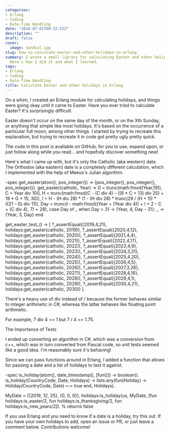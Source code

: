 ```yaml
---
categories:
- Erlang
- Coding
- Date-Time Handling
date: "2018-07-01T00:32:52Z"
description: ""
draft: false
cover:
  image: sundial.jpg
slug: how-to-calculate-easter-and-other-holidays-in-erlang
summary: I wrote a small library for calculating Easter and other holidays in Erlang.
  Here's how I did it and what I learned.
tags:
- Erlang
- Coding
- Date-Time Handling
title: Calculate Easter and other holidays in Erlang
---
```



On a whim, I created an Erlang module for calculating holidays, and things were going okay until it came to Easter. Have you ever tried to calculate Easter? It's surprisingly difficult.

Easter doesn't occur on the same day of the month, or on the Xth Sunday, or anything that simple like most holidays. It's based on the occurrence of a particular full moon, among other things. I started by trying to recreate this explanation, but trying to recreate it in code got pretty ugly pretty quick.



The code in this post is available on GitHub, for you to use, expand upon, or just follow along while you read... and hopefully discover something new!



Here's what I came up with, but it's only the Catholic (aka western) date. The Orthodox (aka eastern) date is a completely different calculation, which I implemented with the help of Meeus's Julian algorithm.

-spec get_easter(atom(), pos_integer()) -> {pos_integer(), pos_integer(), pos_integer()}.
get_easter(catholic, Year) ->
    G = trunc(math:fmod(Year,19)),
    C = Year div 100,
    H = trunc(math:fmod(C - (C div 4) - ((8 * C + 13) div 25) + 19 * G + 15, 30)),
    I = H - (H div 28) * (1 - (H div 28) * trunc(29 / (H + 1)) * ((21 - G) div 11)),
    Day = trunc(I - math:fmod((Year + (Year div 4)) + I + 2 - C + (C div 4), 7) + 28),
    case Day of
        _ when Day > 31 ->
            {Year, 4, Day - 31};
        _ ->
            {Year, 3, Day}
    end

get_easter_test_() ->
    [
        ?_assertEqual({2019,4,21}, holidays:get_easter(catholic, 2019)),
        ?_assertEqual({2020,4,12}, holidays:get_easter(catholic, 2020)),
        ?_assertEqual({2021,4,4}, holidays:get_easter(catholic, 2021)),
        ?_assertEqual({2022,4,17}, holidays:get_easter(catholic, 2022)),
        ?_assertEqual({2023,4,9}, holidays:get_easter(catholic, 2023)),
        ?_assertEqual({2024,3,31}, holidays:get_easter(catholic, 2024)),
        ?_assertEqual({2025,4,20}, holidays:get_easter(catholic, 2025)),
        ?_assertEqual({2026,4,5}, holidays:get_easter(catholic, 2026)),
        ?_assertEqual({2027,3,28}, holidays:get_easter(catholic, 2027)),
        ?_assertEqual({2028,4,16}, holidays:get_easter(catholic, 2028)),
        ?_assertEqual({2029,4,1}, holidays:get_easter(catholic, 2029)),
        ?_assertEqual({2030,4,21}, holidays:get_easter(catholic, 2030))
    ].


There's a heavy use of div instead of / because the former behaves similar to integer arithmetic in C#, whereas the latter behaves like floating point arithmetic.

For example, 7 div 4 == 1 but 7 / 4 == 1.75.


The Importance of Tests

I ended up converting an algorithm in C#, which was a conversion from c++, which was in turn converted from Pascal code, so unit tests seemed like a good idea. I'm reasonably sure it's behaving!

Since we can pass functions around in Erlang, I added a function that allows for passing a date and a list of holidays to test it against.

-spec is_holiday(atom(), date_timestamp(), [fun()]) -> boolean().
is_holiday(CountryCode, Date, Holidays) ->
    lists:any(fun(Holiday) -> Holiday(CountryCode, Date) =:= true end, Holidays).

MyDate = {{2019, 12, 25}, {0, 0, 0}},
holidays:is_holiday(us, MyDate, [fun holidays:is_easter/2,
                                 fun holidays:is_thanksgiving/2,
                                 fun holidays:is_new_years/2]).   % returns false


If you use Erlang and you need to know if a date is a holiday, try this out. If you have your own holidays to add, open an issue or PR, or just leave a comment below. Contributions welcome!
